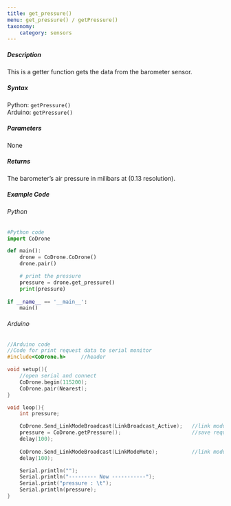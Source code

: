 ```yaml
---
title: get_pressure()
menu: get_pressure() / getPressure()
taxonomy:
	category: sensors
---
```


##### Description

This is a getter function gets the data from the barometer sensor.

##### Syntax
Python: ```getPressure()```<br />
Arduino: ```getPressure()```

##### Parameters

None

##### Returns

The barometer’s air pressure in milibars at (0.13 resolution).

##### Example Code
###### Python
```python
#Python code
import CoDrone

def main():
	drone = CoDrone.CoDrone()
	drone.pair()

	# print the pressure
	pressure = drone.get_pressure()
	print(pressure)
	
if __name__ == '__main__':
	main()

```
###### Arduino
```c
//Arduino code
//Code for print request data to serial monitor
#include<CoDrone.h>		//header

void setup(){
	//open serial and connect
	CoDrone.begin(115200);
	CoDrone.pair(Nearest);	
}

void loop(){
	int pressure;

	CoDrone.Send_LinkModeBroadcast(LinkBroadcast_Active);	//link module mode change => Active
	pressure = CoDrone.getPressure();						//save request data
	delay(100);
	    
	CoDrone.Send_LinkModeBroadcast(LinkModeMute);       	//link module mode change => Mute
	delay(100);

	Serial.println("");
	Serial.println("--------- Now -----------");
	Serial.print("pressure : \t");
	Serial.println(pressure);	
}

```